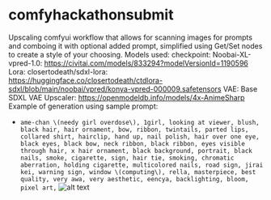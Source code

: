 # comfyhackathonsubmit
Upscaling comfyui workflow that allows for scanning images for prompts and comboing it with optional added prompt, simplified using Get/Set nodes to create a style of your choosing.
Models used:
checkpoint: Noobai-XL-vpred-1.0: https://civitai.com/models/833294?modelVersionId=1190596
Lora: closertodeath/sdxl-lora: https://huggingface.co/closertodeath/ctdlora-sdxl/blob/main/noobai/vpred/konya-vpred-000009.safetensors
VAE: Base SDXL VAE
Upscaler: https://openmodeldb.info/models/4x-AnimeSharp
Example of generation using sample prompt: 
- `ame-chan \(needy girl overdose\), 1girl, looking at viewer, blush, black hair, hair ornament, bow, ribbon, twintails, parted lips, collared shirt, hairclip, hand up, nail polish, hair over one eye, black eyes, black bow, neck ribbon, black ribbon, eyes visible through hair, x hair ornament, black background, portrait, black nails, smoke, cigarette, sign, hair tie, smoking, chromatic aberration, holding cigarette, multicolored nails, road sign, jirai kei, warning sign, window \(computing\), rella, masterpiece, best quality, very awa, very aesthetic, eencya, backlighting, bloom, pixel art,`
![alt text](https://github.com/MoonShinkiro/comfyhackathonsubmit/blob/main/comfyui_13324_.png?raw=true)
